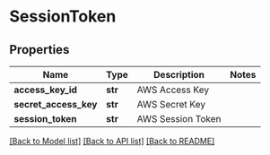 # SessionToken

## Properties
Name | Type | Description | Notes
------------ | ------------- | ------------- | -------------
**access_key_id** | **str** | AWS Access Key | 
**secret_access_key** | **str** | AWS Secret Key | 
**session_token** | **str** | AWS Session Token | 

[[Back to Model list]](../README.md#documentation-for-models) [[Back to API list]](../README.md#documentation-for-api-endpoints) [[Back to README]](../README.md)


